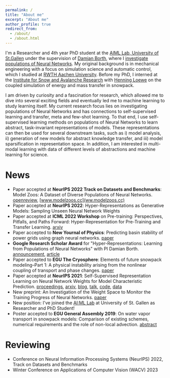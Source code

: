 ```yaml
---
permalink: /
title: "About me"
excerpt: "About me"
author_profile: true
redirect_from: 
  - /about/
  - /about.html
---
```


<!-- About me -->
<!-- ====== -->
<!-- 
# TODO:
# * Publications: update
# * CV / Skills: check categories 
-->




<!-- # Bio -->
I'm a Researcher and 4th year PhD student at the [AIML Lab, University of St.Gallen](https://ics.unisg.ch/chair-aiml-borth/) under the supervision of [Damian Borth](https://www.unisg.ch/en/personenverzeichnis/31286cca-f810-49c7-9300-51149d93e1da), where I [investigate populations of Neural Networks](https://hsg-aiml.github.io/2021/11/09/Self_Supervised_Representation_Learning_on_Neural_Network_Weights_for_Model_Characteristic_Prediction.html). My original background is in mechanical engineering with a focus on simulation science and automatic control, which I studied at [RWTH Aachen University](https://www.rwth-aachen.de/cms/~a/root/?lidx=1). Before my PhD, I interned at the [Institute for Snow and Avalanche Research](https://www.slf.ch/en/index.html) with [Henning Loewe](https://www.slf.ch/en/employees/loewe.html) on the coupled simulation of energy and mass transfer in snowpack.

<!-- # Research Statement -->
I am driven by curiosity and a fascination for research, which allowed me to dive into several exciting fields and eventually led me to machine learning to study learning itself.  My current research focus lies on investigating populations of Neural Networks and has connections to self-supervised learning and transfer, meta and few-shot learning. To that end, I use self-supervised learning methods on populations of Neural Networks to learn abstract, task-invariant representations of models. These representations can then be used for several downstream tasks, such as i) model analysis, ii) generation of new models for abstract knowledge transfer, and iii) model sparsification in representation space. In addition, I am interested in multi-modal learning with data of different levels of abstractions and machine learning for science.

News
======
* Paper accepted at **NeurIPS 2022 Track on Datasets and Benchmarks**: Model Zoos: A Dataset of Diverse Populations of Neural Networks. [openreview](https://openreview.net/forum?id=MOCZI3h8Ye), [www.modelzoos.cc](ww.modelzoos.cc)
* Paper accepted at **NeurIPS 2022**: Hyper-Representations as Generative Models: Sampling Unseen Neural Network Weights
* Paper accepted at **ICML 2022 Workshop** on Pre-training: Perspectives, Pitfalls, and Paths Forward: Hyper-Representation for Pre-Training and Transfer Learning. [arxiv](https://arxiv.org/abs/2207.10951v1)
* Paper accepted to **New Yournal of Physics**: Predicting basin stability of power grids using graph neural networks. [paper](https://iopscience.iop.org/article/10.1088/1367-2630/ac54c9/pdf)
* **Google Research Scholar Award** for "Hyper-Representations: Learning from Populations of Neural Networks" with PI Damian Borth. [announcement](https://research.google/outreach/research-scholar-program/recipients/), [article](https://www.unisg.ch/en/wissen/newsroom/aktuell/rssnews/forschung-lehre/2022/juli/google-research-scholar-award-damian-borth-7juli2022)
* Paper accepted to **EGU The Cryosphere**: Elements of future snowpack modeling–Part 1: A physical instability arising from the nonlinear coupling of transport and phase changes. [paper](https://tc.copernicus.org/articles/16/903/2022/)
* Paper accepted at **NeurIPS 2021**: Self-Supervised Representation Learning on Neural Network Weights for Model Characteristic Prediction. [proceedings](https://proceedings.neurips.cc/paper/2021/hash/89562dccfeb1d0394b9ae7e09544dc70-Abstract.html), [arxiv](https://arxiv.org/abs/arXiv:2110.15288), [blog](https://hsg-aiml.github.io/2021/11/09/Self_Supervised_Representation_Learning_on_Neural_Network_Weights_for_Model_Characteristic_Prediction.html), [talk](https://neurips.cc/virtual/2021/poster/27428), [code](https://github.com/HSG-AIML/NeurIPS_2021-Weight_Space_Learning), [data]( https://zenodo.org/record/5645138 )
* New preprint: An Investigation of the Weight Space to Monitor the Training Progress of Neural Networks. [paper](https://arxiv.org/pdf/2006.10424)
* New position: I've joined the [AI:ML Lab](https://ics.unisg.ch/chair-aiml-borth/) at University of St. Gallen as Researcher and PhD Student!
* Poster accepted to **EGU General Assembly 2019**: On water vapor transport in snowpack models: Comparison of existing schemes, numerical requirements and the role of non-local advection. [abstract](https://web.s.ebscohost.com/abstract?site=ehost&scope=site&jrnl=10297006&AN=140480720&h=OIy4BTnTfn8MswNyU913MD0Xo04OcI6gH7aYV7TAye0vFuoL6%2frVJwyn3PeyJIlnbWBhd97x9Iezqwkcgn5k0w%3d%3d&crl=c&resultLocal=ErrCrlNoResults&resultNs=Ehost&crlhashurl=login.aspx%3fdirect%3dtrue%26profile%3dehost%26scope%3dsite%26authtype%3dcrawler%26jrnl%3d10297006%26AN%3d140480720)


Reviewing  
======  
* Conference on Neural Information Processing Systems (NeurIPS) 2022, Track on Datasets and Benchmarks
* Winter Conference on Applications of Computer Vision (WACV) 2023





